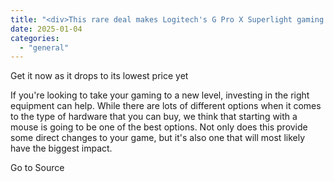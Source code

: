 ```yaml
---
title: "<div>This rare deal makes Logitech's G Pro X Superlight gaming mouse a must-buy at 50% off</div>"
date: 2025-01-04
categories: 
  - "general"
---
```


Get it now as it drops to its lowest price yet

If you're looking to take your gaming to a new level, investing in the right equipment can help. While there are lots of different options when it comes to the type of hardware that you can buy, we think that starting with a mouse is going to be one of the best options. Not only does this provide some direct changes to your game, but it's also one that will most likely have the biggest impact.

Go to Source
